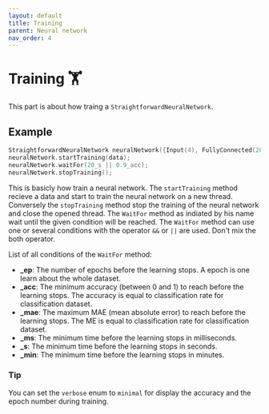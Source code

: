 ```yaml
---
layout: default
title: Training
parent: Neural network
nav_order: 4
---
```


# Training &#127947;
This part is about how traing a `StraightforwardNeuralNetwork`.

## Example 
```cpp
StraightforwardNeuralNetwork neuralNetwork({Input(4), FullyConnected(20), FullyConnected(3)});
neuralNetwork.startTraining(data);
neuralNetwork.waitFor(20_s || 0.9_acc);
neuralNetwork.stopTraining();
```
This is basicly how train a neural network. The `startTraining` method recieve a data and start to train the neural network on a new thread. Conversely the `stopTraining` method stop the training of the neural network and close the opened thread. The `WaitFor` method as indiated by his name wait until the given condition will be reached.
The `WaitFor` method can use one or several conditions with the operator `&&` or `||` are used. Don't mix the both operator.

List of all conditions of the `WaitFor` method:

* **_ep**: The number of epochs before the learning stops. A epoch is one learn about the whole dataset.
* **_acc**: The minimum accuracy (between 0 and 1) to reach before the learning stops. The accuracy is equal to classification rate for classification dataset.
* **_mae**: The maximum MAE (mean absolute error) to reach before the learning stops. The ME is equal to classification rate for classification dataset.
* **_ms**: The minimum time before the learning stops in milliseconds.
* **_s**: The minimum time before the learning stops in seconds.
* **_min**: The minimum time before the learning stops in minutes.

### Tip
You can set the `verbose` enum to `minimal` for display the accuracy and the epoch number during training.
